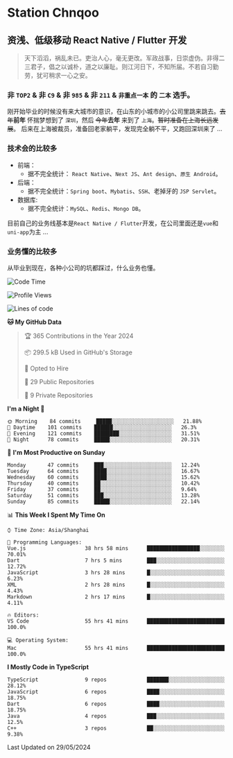 # Station Chnqoo

## 资浅、低级移动 React Native / Flutter 开发

> 天下滔滔，祸乱未已。吏治人心，毫无更改。军政战事，日崇虚伪。非得二三君子，倡之以诚朴，道之以廉耻。则江河日下，不知所届。不若自习勤劳，犹可稍求一心之安。

### 非 `TOP2` & 非 `C9` & 非 `985` & 非 `211` & `非重点一本` 的 `二本` 选手。

刚开始毕业的时候没有来大城市的意识，在山东的小城市的小公司里跳来跳去。~~去年~~**前年** 怀揣梦想到了 `深圳`，然后 ~~今年~~**去年** 来到了 `上海`。~~暂时准备在上海长远发展~~。
后来在上海被裁员，准备回老家躺平，发现完全躺不平，又跑回深圳来了 ...

### 技术会的比较多

- 前端：
  - 据不完全统计： `React Native`、`Next JS`、`Ant design`、`原生 Android`。
- 后端：
  - 据不完全统计：`Spring boot`、`Mybatis`、`SSH`、老掉牙的 `JSP Servlet`。
- 数据库:
  - 据不完全统计：`MySQL`、`Redis`、`Mongo DB`。

目前自己的业务线基本是`React Native / Flutter`开发，在公司里面还是`vue`和`uni-app`为主 ...

### 业务懂的比较多

从毕业到现在，各种小公司的坑都踩过，什么业务也懂。

<!--START_SECTION:waka-->
![Code Time](http://img.shields.io/badge/Code%20Time-5%2C244%20hrs%2015%20mins-blue)

![Profile Views](http://img.shields.io/badge/Profile%20Views-9-blue)

![Lines of code](https://img.shields.io/badge/From%20Hello%20World%20I%27ve%20Written-268%20Thousand%20lines%20of%20code-blue)

**🐱 My GitHub Data** 

> 🏆 365 Contributions in the Year 2024
 > 
> 📦 299.5 kB Used in GitHub's Storage 
 > 
> 💼 Opted to Hire
 > 
> 📜 29 Public Repositories 
 > 
> 🔑 9 Private Repositories  
 > 
**I'm a Night 🦉** 

```text
🌞 Morning    84 commits     █████░░░░░░░░░░░░░░░░░░░░   21.88% 
🌆 Daytime    101 commits    ██████░░░░░░░░░░░░░░░░░░░   26.3% 
🌃 Evening    121 commits    ████████░░░░░░░░░░░░░░░░░   31.51% 
🌙 Night      78 commits     █████░░░░░░░░░░░░░░░░░░░░   20.31%

```
📅 **I'm Most Productive on Sunday** 

```text
Monday       47 commits     ███░░░░░░░░░░░░░░░░░░░░░░   12.24% 
Tuesday      64 commits     ████░░░░░░░░░░░░░░░░░░░░░   16.67% 
Wednesday    60 commits     ████░░░░░░░░░░░░░░░░░░░░░   15.62% 
Thursday     40 commits     ██░░░░░░░░░░░░░░░░░░░░░░░   10.42% 
Friday       37 commits     ██░░░░░░░░░░░░░░░░░░░░░░░   9.64% 
Saturday     51 commits     ███░░░░░░░░░░░░░░░░░░░░░░   13.28% 
Sunday       85 commits     █████░░░░░░░░░░░░░░░░░░░░   22.14%

```


📊 **This Week I Spent My Time On** 

```text
⌚︎ Time Zone: Asia/Shanghai

💬 Programming Languages: 
Vue.js                   38 hrs 58 mins      █████████████████░░░░░░░░   70.01% 
Dart                     7 hrs 5 mins        ███░░░░░░░░░░░░░░░░░░░░░░   12.72% 
JavaScript               3 hrs 28 mins       █░░░░░░░░░░░░░░░░░░░░░░░░   6.23% 
XML                      2 hrs 28 mins       █░░░░░░░░░░░░░░░░░░░░░░░░   4.43% 
Markdown                 2 hrs 17 mins       █░░░░░░░░░░░░░░░░░░░░░░░░   4.11%

🔥 Editors: 
VS Code                  55 hrs 41 mins      █████████████████████████   100.0%

💻 Operating System: 
Mac                      55 hrs 41 mins      █████████████████████████   100.0%

```

**I Mostly Code in TypeScript** 

```text
TypeScript               9 repos             ███████░░░░░░░░░░░░░░░░░░   28.12% 
JavaScript               6 repos             ████░░░░░░░░░░░░░░░░░░░░░   18.75% 
Dart                     6 repos             ████░░░░░░░░░░░░░░░░░░░░░   18.75% 
Java                     4 repos             ███░░░░░░░░░░░░░░░░░░░░░░   12.5% 
C++                      3 repos             ██░░░░░░░░░░░░░░░░░░░░░░░   9.38%

```



 Last Updated on 29/05/2024
<!--END_SECTION:waka-->

<!---
ChenqiaoStation/ChenqiaoStation is a ✨ special ✨ repository because its `README.md` (this file) appears on your GitHub profile.
You can click the Preview link to take a look at your changes.
--->
